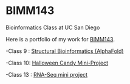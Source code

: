 # BIMM143
Bioinformatics Class at UC San Diego 

Here is a portfolio of my work for [BIMM143](https://bioboot.github.io/bimm143_F22/).

-Class 9 : [Structural Bioinformatics (AlphaFold)](Class09/Class9-StructuralBioinformatics.qmd)

-Class 10: [Halloween Candy Mini-Project](Class10_Halloween/HalloweenMiniProject.qmd)

-Class 13 : [RNA-Seq mini project](CLASS13/Class13.qmd)
